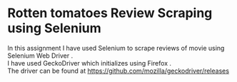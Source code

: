 # Rotten tomatoes Review Scraping using Selenium

In this assignment I have used Selenium to scrape reviews of movie using Selenium Web Driver .\
I have used GeckoDriver which initializes using Firefox .\
The driver can be found at https://github.com/mozilla/geckodriver/releases

